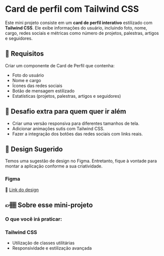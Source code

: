 # Card de perfil com Tailwind CSS
Este mini projeto consiste em um **card de perfil interativo** estilizado com **Tailwind CSS**. Ele exibe informações do usuário, incluindo foto, nome, cargo, redes sociais e métricas como número de projetos, palestras, artigos e seguidores.

## 🔨 Requisitos

   Criar um componente de Card de Perfil que contenha:
   - Foto do usuário
   - Nome e cargo
   - Ícones das redes sociais
   - Botão de mensagem estilizado
   - Estatísticas (projetos, palestras, artigos e seguidores)

## 🔨 Desafio extra para quem quer ir além

- Criar uma versão responsiva para diferentes tamanhos de tela.
- Adicionar animações sutis com Tailwind CSS.
- Fazer a integração dos botões das redes sociais com links reais.

## 🎨 Design Sugerido

Temos uma sugestão de design no Figma. Entretanto, fique à vontade para montar a aplicação conforme a sua criatividade.

### Figma

🔗 [Link do design](https://www.figma.com/community/file/1475945236072799046)

## 👉🏽 Sobre esse mini-projeto

### O que você irá praticar:

### Tailwind CSS
- Utilização de classes utilitárias
- Responsividade e estilização avançada
